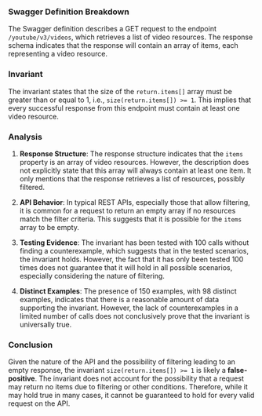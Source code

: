 ### Swagger Definition Breakdown
The Swagger definition describes a GET request to the endpoint `/youtube/v3/videos`, which retrieves a list of video resources. The response schema indicates that the response will contain an array of items, each representing a video resource.

### Invariant
The invariant states that the size of the `return.items[]` array must be greater than or equal to 1, i.e., `size(return.items[]) >= 1`. This implies that every successful response from this endpoint must contain at least one video resource.

### Analysis
1. **Response Structure**: The response structure indicates that the `items` property is an array of video resources. However, the description does not explicitly state that this array will always contain at least one item. It only mentions that the response retrieves a list of resources, possibly filtered.

2. **API Behavior**: In typical REST APIs, especially those that allow filtering, it is common for a request to return an empty array if no resources match the filter criteria. This suggests that it is possible for the `items` array to be empty.

3. **Testing Evidence**: The invariant has been tested with 100 calls without finding a counterexample, which suggests that in the tested scenarios, the invariant holds. However, the fact that it has only been tested 100 times does not guarantee that it will hold in all possible scenarios, especially considering the nature of filtering.

4. **Distinct Examples**: The presence of 150 examples, with 98 distinct examples, indicates that there is a reasonable amount of data supporting the invariant. However, the lack of counterexamples in a limited number of calls does not conclusively prove that the invariant is universally true.

### Conclusion
Given the nature of the API and the possibility of filtering leading to an empty response, the invariant `size(return.items[]) >= 1` is likely a **false-positive**. The invariant does not account for the possibility that a request may return no items due to filtering or other conditions. Therefore, while it may hold true in many cases, it cannot be guaranteed to hold for every valid request on the API.
